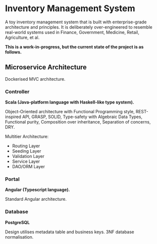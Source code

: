 # Inventory Management System

A toy inventory management system that is built with enterprise-grade architecture and principles. It is deliberately over-engineered to resemble real-world systems used in Finance, Government, Medicine, Retail, Agriculture, et al.

**This is a work-in-progress, but the current state of the project is as follows.**

## Microservice Architecture

Dockerised MVC architecture.

### Controller

**Scala (Java-platform language with Haskell-like type system).**

Object-Oriented architecture with Functional Programming style, REST-inspired API, GRASP, SOLID, Type-safety with Algebraic Data Types, Functional purity, Composition over inheritance, Separation of concerns, DRY.

Multitier Architecture:

* Routing Layer
* Seeding Layer
* Validation Layer
* Service Layer
* DAO/ORM Layer

### Portal

**Angular (Typescript language).**

Standard Angular architecture.

### Database

**PostgreSQL**

Design utilises metadata table and business keys. 3NF database normalisation.

